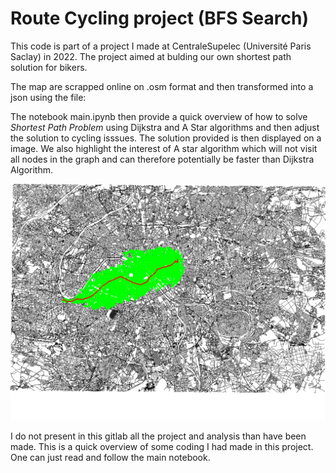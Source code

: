 # Route Cycling project (BFS Search)

This code is part of a project I made at CentraleSupelec (Université Paris Saclay) in 2022.
The project aimed at bulding our own shortest path solution for bikers.

The map are scrapped online on .osm format and then transformed into a json using the file: 

The notebook main.ipynb then provide a quick overview of how to solve *Shortest Path Problem* using Dijkstra and A Star algorithms and then adjust the solution to cycling isssues. The solution provided is then displayed on a image. We also highlight the interest of A star algorithm which will not visit all nodes in the graph and can therefore potentially be faster than Dijkstra Algorithm. 

![A star shortest path](Graph-traversal-solution-for-bikers\plots\Astar_paris.png)

I do not present in this gitlab all the project and analysis than have been made. This is a quick overview of some coding I had made in this project. One can just read and follow the main notebook.
